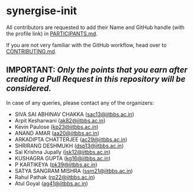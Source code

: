 # synergise-init

All contributors are requested to add their Name and GitHub handle (with the profile link) in [PARTICIPANTS.md](https://github.com/Synergise-IIT-Bhubaneswar/synergise-init/blob/master/PARTICIPANTS.md).

If you are not very familiar with the GitHub workflow, head over to [CONTRIBUTING.md](https://github.com/Synergise-IIT-Bhubaneswar/synergise-init/blob/master/CONTRIBUTING.md).

**IMPORTANT**: *Only the points that you earn after creating a Pull Request in this repository will be considered.*
-
In case of any queries, please contact any of the organizers:
- SIVA SAI ABHINAV CHAKKA ([sac13@iitbbs.ac.in](sac13@iitbbs.ac.in))
- Arpit Kesharwani ([ak82@iitbbs.ac.in](ak82@iitbbs.ac.in))
- Kevin Paulose ([kp23@iitbbs.ac.in](kp23@iitbbs.ac.in))
- ANAND AMAR ([aa20@iitbbs.ac.in](aa20@iitbbs.ac.in))
- ARKADIPTA CHATTERJEE ([ac29@iitbbs.ac.in](ac29@iitbbs.ac.in))
- SHRIRANG DESHMUKH ([dsp13@iitbbs.ac.in](dsp13@iitbbs.ac.in))
- Sai Krishna Jupally ([jsk12@iitbbs.ac.in](jsk12@iitbbs.ac.in))
- KUSHAGRA GUPTA ([kg16@iitbbs.ac.in](kg16@iitbbs.ac.in))
- P KARTIKEYA ([pk39@iitbbs.ac.in](pk39@iitbbs.ac.in))
- SATYA SANGRAM MISHRA ([ssm21@iitbbs.ac.in](ssm21@iitbbs.ac.in))
- Rahul Pathak ([rp22@iitbbs.ac.in](rp22@iitbbs.ac.in))
- Atul Goyal ([ag41@iitbbs.ac.in](ag41@iitbbs.ac.in))
